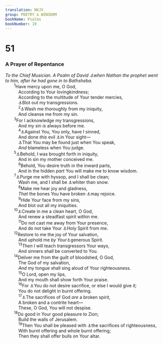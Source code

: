 ```yaml
---
translation: NKJV
group: POETRY & WINSDOM
bookName: Psalms 
bookNumber: 19
---
```


<div class="title"><h1>51</h1><h3>A Prayer of Repentance</h3><i>To the Chief Musician. A Psalm of David <a data-toggle="tooltip" data-placement="bottom" title="2 Sam. 12:1">⚓</a>when Nathan the prophet went to him, after he had gone in to Bathsheba.</i></div>
<span class="verse thi_51_1">  <sup>1</sup>Have mercy upon me, O God,<br/>   According to Your lovingkindness;<br/>   According to the multitude of Your tender mercies,<br/>   <a data-toggle="tooltip" data-placement="bottom" title="(Is. 43:25; 44:22; Acts 3:19; Col. 2:14)">⚓</a>Blot out my transgressions.<br/></span>
<span class="verse thi_51_2">   <sup>2</sup><a data-toggle="tooltip" data-placement="bottom" title="Jer. 33:8; Ezek. 36:33; (Heb. 9:14; 1 John 1:7, 9)">⚓</a>Wash me thoroughly from my iniquity,<br/>   And cleanse me from my sin.<br/></span>
<span class="verse thi_51_3">  <sup>3</sup>For I acknowledge my transgressions,<br/>   And my sin <i>is</i> always before me.<br/></span>
<span class="verse thi_51_4">   <sup>4</sup><a data-toggle="tooltip" data-placement="bottom" title="2 Sam. 12:13">⚓</a>Against You, You only, have I sinned,<br/>   And done <i>this</i> evil <a data-toggle="tooltip" data-placement="bottom" title="(Luke 5:21)">⚓</a>in Your sight—<br/>   <a data-toggle="tooltip" data-placement="bottom" title="Rom. 3:4">⚓</a>That You may be found just when You speak,<br/>   <i>And</i> blameless when You judge.<br/></span>
<span class="verse thi_51_5">  <sup>5</sup><a data-toggle="tooltip" data-placement="bottom" title="(Job 14:4; Ps. 58:3; John 3:6; Rom. 5:12)">⚓</a>Behold, I was brought forth in iniquity,<br/>   And in sin my mother conceived me.<br/></span>
<span class="verse thi_51_6">   <sup>6</sup>Behold, You desire truth in the inward parts,<br/>   And in the hidden <i>part</i> You will make me to know wisdom.<br/></span>
<span class="verse thi_51_7">  <sup>7</sup><a data-toggle="tooltip" data-placement="bottom" title="Ex. 12:22; Lev. 14:4; Num. 19:18; Heb. 9:19">⚓</a>Purge me with hyssop, and I shall be clean;<br/>   Wash me, and I shall be <a data-toggle="tooltip" data-placement="bottom" title="(Is. 1:18)">⚓</a>whiter than snow.<br/></span>
<span class="verse thi_51_8">   <sup>8</sup>Make me hear joy and gladness,<br/>   <i>That</i> the bones You have broken <a data-toggle="tooltip" data-placement="bottom" title="(Matt. 5:4)">⚓</a>may rejoice.<br/></span>
<span class="verse thi_51_9">   <sup>9</sup>Hide Your face from my sins,<br/>   And blot out all my iniquities.<br/></span>
<span class="verse thi_51_10">  <sup>10</sup><a data-toggle="tooltip" data-placement="bottom" title="(Ezek. 18:31; Eph. 2:10)">⚓</a>Create in me a clean heart, O God,<br/>   And renew a steadfast spirit within me.<br/></span>
<span class="verse thi_51_11">   <sup>11</sup>Do not cast me away from Your presence,<br/>   And do not take Your <a data-toggle="tooltip" data-placement="bottom" title="(Luke 11:13)">⚓</a>Holy Spirit from me.<br/></span>
<span class="verse thi_51_12">  <sup>12</sup>Restore to me the joy of Your salvation,<br/>   And uphold me <i>by</i> <i>Your</i><a data-toggle="tooltip" data-placement="bottom" title="(2 Cor. 3:17)">⚓</a>generous Spirit.<br/></span>
<span class="verse thi_51_13">   <sup>13</sup><i>Then</i> I will teach transgressors Your ways,<br/>   And sinners shall be converted to You.<br/></span>
<span class="verse thi_51_14">  <sup>14</sup>Deliver me from the guilt of bloodshed, O God,<br/>   The God of my salvation,<br/>   <i>And</i> my tongue shall sing aloud of Your righteousness.<br/></span>
<span class="verse thi_51_15">   <sup>15</sup>O Lord, open my lips,<br/>   And my mouth shall show forth Your praise.<br/></span>
<span class="verse thi_51_16">   <sup>16</sup>For <a data-toggle="tooltip" data-placement="bottom" title="(1 Sam. 15:22); Ps. 50:8–14; (Mic. 6:6–8)">⚓</a>You do not desire sacrifice, or else I would give <i>it;</i><br/>   You do not delight in burnt offering.<br/></span>
<span class="verse thi_51_17">   <sup>17</sup><a data-toggle="tooltip" data-placement="bottom" title="Ps. 34:18; (Is. 57:15); 66:2">⚓</a>The sacrifices of God <i>are</i> a broken spirit,<br/>   A broken and a contrite heart—<br/>   These, O God, You will not despise.<br/></span>
<span class="verse thi_51_18">  <sup>18</sup>Do good in Your good pleasure to Zion;<br/>   Build the walls of Jerusalem.<br/></span>
<span class="verse thi_51_19">   <sup>19</sup>Then You shall be pleased with <a data-toggle="tooltip" data-placement="bottom" title="Ps. 4:5">⚓</a>the sacrifices of righteousness,<br/>   With burnt offering and whole burnt offering;<br/>   Then they shall offer bulls on Your altar.<br/></span>
